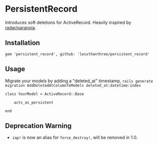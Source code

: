 # PersistentRecord

Introduces soft deletions for ActiveRecord. Heavily inspired by [radar/paranoia](https://github.com/radar/paranoia).

## Installation

	gem 'persistent_record', github: 'lessthanthree/persistent_record'

## Usage

Migrate your models by adding a "deleted_at" timestamp, `rails generate migration AddDeletedAtColumnToModels deleted_at:datetime:index`

	class YourModel < ActiveRecord::Base

		acts_as_persistent

	end


## Deprecation Warning

* `zap!` is now an alias for `force_destroy!`, will be removed in 1.0.
